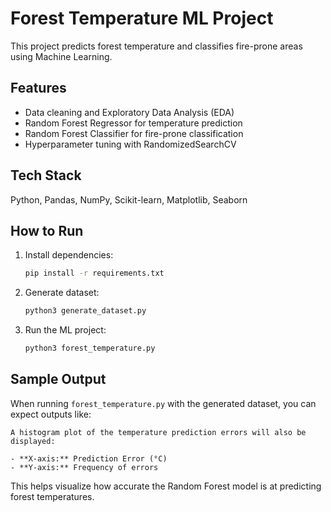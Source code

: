 # Forest Temperature ML Project

This project predicts forest temperature and classifies fire-prone areas using Machine Learning.

## Features
- Data cleaning and Exploratory Data Analysis (EDA)
- Random Forest Regressor for temperature prediction
- Random Forest Classifier for fire-prone classification
- Hyperparameter tuning with RandomizedSearchCV

## Tech Stack
Python, Pandas, NumPy, Scikit-learn, Matplotlib, Seaborn

## How to Run
1. Install dependencies:
   ```bash
   pip install -r requirements.txt
   ```
2. Generate dataset:
   ```bash
   python3 generate_dataset.py
   ```
3. Run the ML project:
   ```bash
   python3 forest_temperature.py
   ```

## Sample Output

When running `forest_temperature.py` with the generated dataset, you can expect outputs like:

```plaintext
A histogram plot of the temperature prediction errors will also be displayed:

- **X-axis:** Prediction Error (°C)  
- **Y-axis:** Frequency of errors  
```

This helps visualize how accurate the Random Forest model is at predicting forest temperatures.